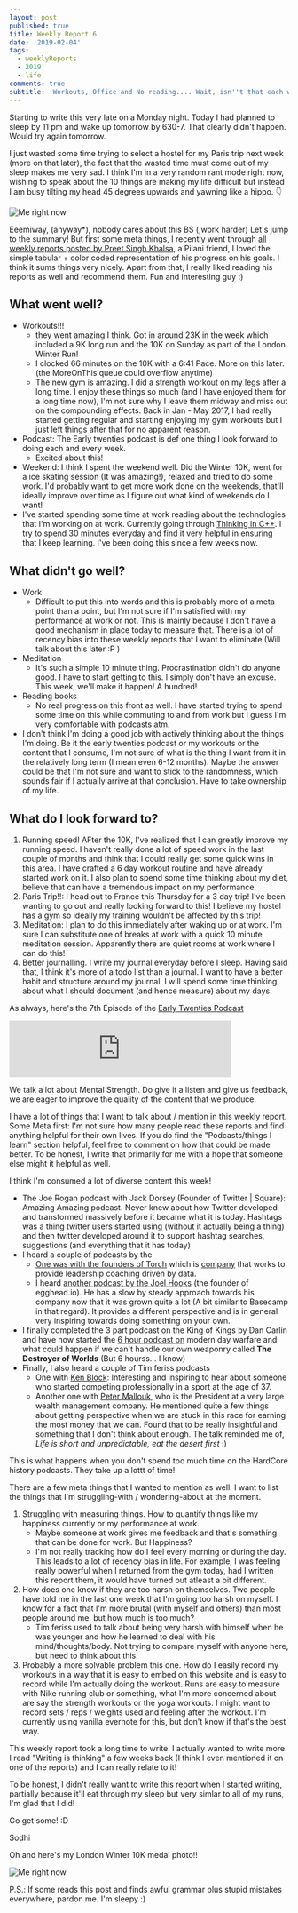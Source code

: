 ```yaml
---
layout: post
published: true
title: Weekly Report 6
date: '2019-02-04'
tags:
  - weeklyReports
  - 2019
  - life
comments: true
subtitle: 'Workouts, Office and No reading.... Wait, isn''t that each week ?'
---
```

Starting to write this very late on a Monday night.
Today I had planned to sleep by 11 pm and wake up tomorrow by 630-7. That clearly didn't happen. Would try again tomorrow.

I just wasted some time trying to select a hostel for my Paris trip next week (more on that later), the fact that the wasted time must come out of my sleep makes me very sad. I think I'm in a very random rant mode right now, wishing to speak about the 10 things are making my life difficult but instead I am busy tilting my head 45 degrees upwards and yawning like a hippo. 👇

<img src="img/yawning_hippo.jpg" alt="Me right now">


Eeemiway, (anyway*), nobody cares about this BS (,work harder)
Let's jump to the summary! 
But first some meta things, I recently went through [all weekly reports posted by Preet Singh Khalsa](https://medium.com/retro-psk), a Pilani friend, I loved the simple tabular + color coded representation of his progress on his goals. I think it sums things very nicely. Apart from that,  I really liked reading his reports as well and recommend them. Fun and interesting guy :)

## What went well?
* Workouts!!!
	* they went amazing I think. Got in around 23K in the week which included a 9K long run and the 10K on Sunday as part of the London Winter Run!
    * I clocked 66 minutes on the 10K with a 6:41 Pace. More on this later. (the MoreOnThis queue could overflow anytime)
    * The new gym is amazing. I did a strength workout on my legs after a long time. I enjoy these things so much (and I have enjoyed them for a long time now), I'm not sure why I leave them midway and miss out on the compounding effects. Back in Jan - May 2017, I had really started getting regular and starting enjoying my gym workouts but I just left things after that for no apparent reason.
* Podcast: The Early twenties podcast is def one thing I look forward to doing each and every week.
	* Excited about this!
* Weekend: I think I spent the weekend well. Did the Winter 10K, went for a ice skating session (It was amazing!), relaxed and tried to do some work. I'd probably want to get more work done on the weekends, that'll ideally improve over time as I figure out what kind of weekends do I want!
* I've started spending some time at work reading about the technologies that I'm working on at work. Currently going through [Thinking in C++](https://www.amazon.co.uk/Thinking-C-Bruce-Eckel/dp/0139177094). I try to spend 30 minutes everyday and find it very helpful in ensuring that I keep learning. I've been doing this since a few weeks now.

## What didn't go well?
* Work
	* Difficult to put this into words and this is probably more of a meta point than a point, but I'm not sure if I'm satisfied with my performance at work or not. This is mainly because I don't have a good mechanism in place today to measure that. There is a lot of recency bias into these weekly reports that I want to eliminate (Will talk about this later :P )
* Meditation
	* It's such a simple 10 minute thing. Procrastination didn't do anyone good. I have to start getting to this. I simply don't have an excuse. This week, we'll make it happen! A hundred!
* Reading books
	* No real progress on this front as well. I have started trying to spend some time on this while commuting to and from work but I guess I'm very comfortable with podcasts atm.
* I don't think I'm doing a good job with actively thinking about the things I'm doing. Be it the early twenties podcast or my workouts or the content that I consume, I'm not sure of what is the thing I want from it in the relatively long term (I mean even 6-12 months). Maybe the answer could be that I'm not sure and want to stick to the randomness, which sounds fair if I actually arrive at that conclusion. Have to take ownership of my life.

## What do I look forward to?
1.  Running speed! AFter the 10K, I've realized that I can greatly improve my running speed. I haven't really done a lot of speed work in the last couple of months and think that I could really get some quick wins in this area. I have crafted a 6 day workout routine and have already started work on it. I also plan to spend some time thinking about my diet, believe that can have a tremendous impact on my performance.
2. Paris Trip!!: I head out to France this Thursday for a 3 day trip! I've been wanting to go out and really looking forward to this! I believe my hostel has a gym so ideally my training wouldn't be affected by this trip!
3. Meditation: I plan to do this immediately after waking up or at work. I'm sure I can substitute one of breaks at work with a quick 10 minute meditation session. Apparently there are quiet rooms at work where I can do this!
4. Better journalling. I write my journal everyday before I sleep. Having said that, I think it's more of a todo list than a journal. I want to have a better habit and structure around my journal. I will spend some time thinking about what I should document (and hence measure) about my days.


As always, here's the 7th Episode of the [Early Twenties Podcast](http://earlytwenties.co)

<iframe src="https://anchor.fm/earlytwenties/embed/episodes/Ep-7-Apna-Time-Aayega--Its-all-in-the-mind-e33hcj" height="102px" width="400px" frameborder="0" scrolling="no"></iframe>

We talk a lot about Mental Strength. Do give it a listen and give us feedback, we are eager to improve the quality of the content that we produce.

I have a lot of things that I want to talk about / mention in this weekly report.
Some Meta first: I'm not sure how many people read these reports and find anything helpful for their own lives. If you do find the "Podcasts/things I learn" section helpful, feel free to comment on how that could be made better.
To be honest, I write that primarily for me with a hope that someone else might it helpful as well.

I think I'm consumed a lot of diverse content this week!
* The Joe Rogan podcast with Jack Dorsey (Founder of Twitter | Square): Amazing Amazing podcast. Never knew about how Twitter developed and transformed massively before it became what it is today. Hashtags was a thing twitter users started using (without it actually being a thing) and then twitter developed around it to support hashtag searches, suggestions (and everything that it has today)
* I heard a couple of podcasts by the
	* [One was with the founders of Torch](https://www.indiehackers.com/podcast/076-keegan-and-cameron-of-torch) which is [company](https://torch.io/) that works to provide leadership coaching driven by data.
    * I heard [another podcast by the Joel Hooks](https://www.indiehackers.com/podcast/075-joel-hooks-of-egghead) (the founder of egghead.io). He has a slow by steady approach towards his company now that it was grown quite a lot (A bit similar to Basecamp in that regard). It provides a different perspective and is in general very inspiring towards doing something on your own.
* I finally completed the 3 part podcast on the King of Kings by Dan Carlin and have now started the [6 hour podcast on](https://www.dancarlin.com/product/hardcore-history-59-the-destroyer-of-worlds/) modern day warfare and what could happen if we can't handle our own weaponry called **The Destroyer of Worlds** (But 6 hourss... I know)
* Finally, I also heard a couple of Tim feriss podcasts
	* One with [Ken Block](https://tim.blog/2019/01/31/ken-block-gymkhana/): Interesting and inspiring to hear about someone who started competing professionally in a sport at the age of 37. 
    * Another one with [Peter Mallouk](https://tim.blog/2019/01/17/peter-mallouk/), who is the President at a very large wealth management company. He mentioned quite a few things about getting perspective when we are stuck in this race for earning the most money that we can. Found that to be really insightful and something that I don't think about enough. The talk reminded me of, *Life is short and unpredictable, eat the desert first* :)
    
    
This is what happens when you don't spend too much time on the HardCore history podcasts. They take up a lottt of time!

There are a few meta things that I wanted to mention as well. I want to list the things that I'm struggling-with / wondering-about at the moment.
1. Struggling with measuring things. How to quantify things like my happiness currently or my performance at work.
	* Maybe someone at work gives me feedback and that's something that can be done for work. But Happiness?
    * I'm not really tracking how do I feel every morning or during the day. This leads to a lot of recency bias in life. For example, I was feeling really powerful when I returned from the gym today, had I written this report them, it would have turned out atleast a bit different.
2. How does one know if they are too harsh on themselves. Two people have told me in the last one week that I'm going too harsh on myself. I know for a fact that I'm more brutal (with myself and others) than most people around me, but how much is too much? 
	* Tim feriss used to talk about being very harsh with himself when he was younger and how he learned to deal with his mind/thoughts/body. Not trying to compare myself with anyone here, but need to think about this.
3. Probably a more solvable problem this one. How do I easily record my workouts in a way that it is easy to embed on this website and is easy to record while I'm actually doing the workout. Runs are easy to measure with Nike running club or something, what I'm more concerned about are say the strength workouts or the yoga workouts. I might want to record sets / reps / weights used and feeling after the workout. I'm currently using vanilla evernote for this, but don't know if that's the best way.


This weekly report took a long time to write. I actually wanted to write more. I read "Writing is thinking" a few weeks back (I think I even mentioned it on one of the reports) and I can really relate to it!

To be honest, I didn't really want to write this report when I started writing, partially because it'll eat through my sleep but very simlar to all of my runs, I'm glad that I did!

Go get some! :D

Sodhi

Oh and here's my London Winter 10K medal photo!!

<img src="img/londonWinter10K.jpeg" alt="Me right now">


P.S.: If some reads this post and finds awful grammar plus stupid mistakes everywhere, pardon me. I'm sleepy :)

